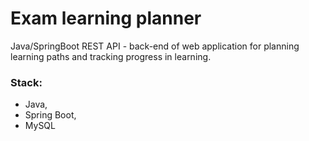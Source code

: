 # Exam learning planner
Java/SpringBoot REST API - back-end of web application for planning learning paths and tracking progress in learning.

### Stack:
* Java,
* Spring Boot,
* MySQL
